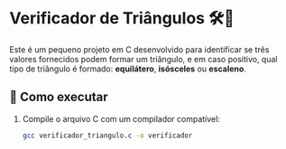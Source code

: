 # Verificador de Triângulos 🛠️🔺

Este é um pequeno projeto em C desenvolvido para identificar se três valores fornecidos podem formar um triângulo, e em caso positivo, qual tipo de triângulo é formado: **equilátero**, **isósceles** ou **escaleno**.

## 🚀 Como executar

1. Compile o arquivo C com um compilador compatível:
   ```bash
   gcc verificador_triangulo.c -o verificador

